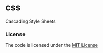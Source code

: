 # css
Cascading Style Sheets



### License
The code is licensed under the [MIT License][license]


[license]: https://github.com/habibun/css/blob/main/LICENSE
